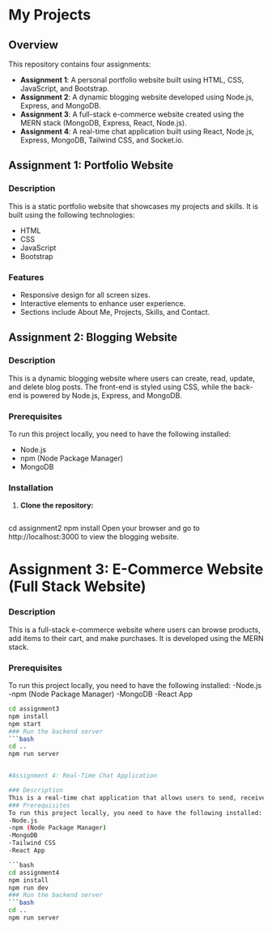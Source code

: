# My Projects

## Overview
This repository contains four assignments:

- **Assignment 1**: A personal portfolio website built using HTML, CSS, JavaScript, and Bootstrap.
- **Assignment 2**: A dynamic blogging website developed using Node.js, Express, and MongoDB.
- **Assignment 3**: A full-stack e-commerce website created using the MERN stack (MongoDB, Express, React, Node.js).
- **Assignment 4**: A real-time chat application built using React, Node.js, Express, MongoDB, Tailwind CSS, and Socket.io.

## Assignment 1: Portfolio Website

### Description
This is a static portfolio website that showcases my projects and skills. It is built using the following technologies:

- HTML
- CSS
- JavaScript
- Bootstrap

### Features
- Responsive design for all screen sizes.
- Interactive elements to enhance user experience.
- Sections include About Me, Projects, Skills, and Contact.

## Assignment 2: Blogging Website

### Description
This is a dynamic blogging website where users can create, read, update, and delete blog posts. The front-end is styled using CSS, while the back-end is powered by Node.js, Express, and MongoDB.

### Prerequisites
To run this project locally, you need to have the following installed:

- Node.js
- npm (Node Package Manager)
- MongoDB

### Installation

1. **Clone the repository:**
   ```bash
cd assignment2
npm install
Open your browser and go to http://localhost:3000 to view the blogging website.

# Assignment 3: E-Commerce Website (Full Stack Website)

### Description
This is a full-stack e-commerce website where users can browse products, add items to their cart, and make purchases. It is developed using the MERN stack.
### Prerequisites
To run this project locally, you need to have the following installed:
-Node.js
-npm (Node Package Manager)
-MongoDB
-React App

```bash
cd assignment3
npm install
npm start
### Run the backend server
```bash
cd ..
npm run server


#Assignment 4: Real-Time Chat Application

### Description
This is a real-time chat application that allows users to send, receive, edit, delete, and reply to messages instantly. The application is built using React, Node.js, Express, MongoDB, Tailwind CSS, and Socket.io.
### Prerequisites
To run this project locally, you need to have the following installed:
-Node.js
-npm (Node Package Manager)
-MongoDB
-Tailwind CSS
-React App

```bash
cd assignment4
npm install
npm run dev
### Run the backend server
```bash
cd ..
npm run server
